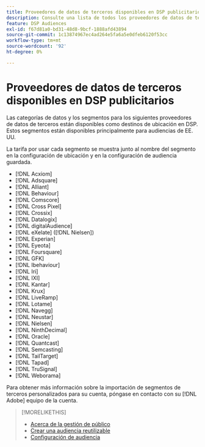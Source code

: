 ```yaml
---
title: Proveedores de datos de terceros disponibles en DSP publicitarios
description: Consulte una lista de todos los proveedores de datos de terceros disponibles.
feature: DSP Audiences
exl-id: f67d81a0-bd31-48d8-9bcf-1888afd43894
source-git-commit: 1c13874967ec4ad264e5fa6a5e0dfeb6120f53cc
workflow-type: tm+mt
source-wordcount: '92'
ht-degree: 0%

---
```


<!-- feature: audiences -->

# Proveedores de datos de terceros disponibles en DSP publicitarios

Las categorías de datos y los segmentos para los siguientes proveedores de datos de terceros están disponibles como destinos de ubicación en DSP. Estos segmentos están disponibles principalmente para audiencias de EE. UU.

La tarifa por usar cada segmento se muestra junto al nombre del segmento en la configuración de ubicación y en la configuración de audiencia guardada.

* [!DNL Acxiom]
* [!DNL Adsquare]
* [!DNL Alliant]
* [!DNL Behaviour]
* [!DNL Comscore]
* [!DNL Cross Pixel]
* [!DNL Crossix]
* [!DNL Datalogix]
* [!DNL digitalAudience]
* [!DNL eXelate] ([!DNL Nielsen])
* [!DNL Experian]
* [!DNL Eyeota]
* [!DNL Foursquare]
* [!DNL GFK]
* [!DNL Ibehaviour]
* [!DNL Iri]
* [!DNL IXI]
* [!DNL Kantar]
* [!DNL Krux]
* [!DNL LiveRamp]
* [!DNL Lotame]
* [!DNL Navegg]
* [!DNL Neustar]
* [!DNL Nielsen]
* [!DNL NinthDecimal]
* [!DNL Oracle]
* [!DNL Quantcast]
* [!DNL Semcasting]
* [!DNL TailTarget]
* [!DNL Tapad]
* [!DNL TruSignal]
* [!DNL Weborama]

Para obtener más información sobre la importación de segmentos de terceros personalizados para su cuenta, póngase en contacto con su [!DNL Adobe] equipo de la cuenta.

>[!MORELIKETHIS]
>
>* [Acerca de la gestión de público](audience-about.md)
>* [Crear una audiencia reutilizable](reusable-audience-create.md)
>* [Configuración de audiencia](audience-settings.md)


